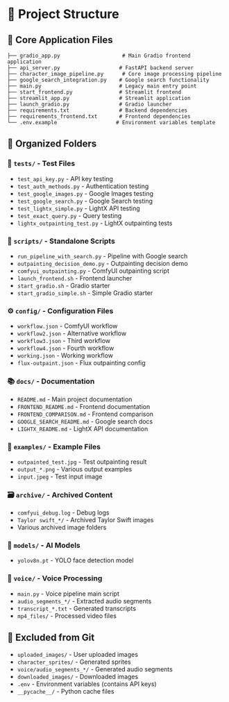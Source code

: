 # 📁 Project Structure

## 🎯 Core Application Files
```
├── gradio_app.py                    # Main Gradio frontend application
├── api_server.py                   # FastAPI backend server
├── character_image_pipeline.py      # Core image processing pipeline
├── google_search_integration.py    # Google search functionality
├── main.py                         # Legacy main entry point
├── start_frontend.py               # Streamlit frontend
├── streamlit_app.py                # Streamlit application
├── launch_gradio.py                # Gradio launcher
├── requirements.txt                # Backend dependencies
├── requirements_frontend.txt       # Frontend dependencies
└── .env.example                   # Environment variables template
```

## 📂 Organized Folders

### 🧪 `tests/` - Test Files
- `test_api_key.py` - API key testing
- `test_auth_methods.py` - Authentication testing
- `test_google_images.py` - Google Images testing
- `test_google_search.py` - Google Search testing
- `test_lightx_simple.py` - LightX API testing
- `test_exact_query.py` - Query testing
- `lightx_outpainting_test.py` - LightX outpainting tests

### 📜 `scripts/` - Standalone Scripts
- `run_pipeline_with_search.py` - Pipeline with Google search
- `outpainting_decision_demo.py` - Outpainting decision demo
- `comfyui_outpainting.py` - ComfyUI outpainting script
- `launch_frontend.sh` - Frontend launcher
- `start_gradio.sh` - Gradio starter
- `start_gradio_simple.sh` - Simple Gradio starter

### ⚙️ `config/` - Configuration Files
- `workflow.json` - ComfyUI workflow
- `workflow2.json` - Alternative workflow
- `workflow3.json` - Third workflow
- `workflow4.json` - Fourth workflow
- `working.json` - Working workflow
- `flux-outpaint.json` - Flux outpainting config

### 📚 `docs/` - Documentation
- `README.md` - Main project documentation
- `FRONTEND_README.md` - Frontend documentation
- `FRONTEND_COMPARISON.md` - Frontend comparison
- `GOOGLE_SEARCH_README.md` - Google search docs
- `LIGHTX_README.md` - LightX API documentation

### 🎨 `examples/` - Example Files
- `outpainted_test.jpg` - Test outpainting result
- `output_*.png` - Various output examples
- `input.jpeg` - Test input image

### 🗃️ `archive/` - Archived Content
- `comfyui_debug.log` - Debug logs
- `Taylor swift_*/` - Archived Taylor Swift images
- Various archived image folders

### 🤖 `models/` - AI Models
- `yolov8n.pt` - YOLO face detection model

### 🎤 `voice/` - Voice Processing
- `main.py` - Voice pipeline main script
- `audio_segments_*/` - Extracted audio segments
- `transcript_*.txt` - Generated transcripts
- `mp4_files/` - Processed video files

## 🚫 Excluded from Git
- `uploaded_images/` - User uploaded images
- `character_sprites/` - Generated sprites
- `voice/audio_segments_*/` - Generated audio segments
- `downloaded_images/` - Downloaded images
- `.env` - Environment variables (contains API keys)
- `__pycache__/` - Python cache files
